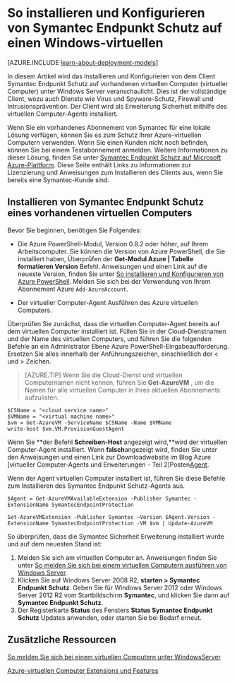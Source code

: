 <properties
    pageTitle="Installieren von Symantec Endpunkt Schutz auf einen virtuellen | Microsoft Azure"
    description="Informationen Sie zum Installieren und konfigurieren die Erweiterung Symantec Endpunkt Schutz Sicherheit auf einen neuen oder vorhandenen Azure-virtuellen mit dem Bereitstellungsmodell klassischen erstellt."
    services="virtual-machines-windows"
    documentationCenter=""
    authors="iainfoulds"
    manager="timlt"
    editor=""
    tags="azure-service-management"/>

<tags
    ms.service="virtual-machines-windows"
    ms.workload="infrastructure-services"
    ms.tgt_pltfrm="vm-multiple"
    ms.devlang="na"
    ms.topic="article"
    ms.date="08/24/2016"
    ms.author="iainfou"/>

# <a name="how-to-install-and-configure-symantec-endpoint-protection-on-a-windows-vm"></a>So installieren und Konfigurieren von Symantec Endpunkt Schutz auf einen Windows-virtuellen

[AZURE.INCLUDE [learn-about-deployment-models](../../includes/learn-about-deployment-models-classic-include.md)]

In diesem Artikel wird das Installieren und Konfigurieren von dem Client Symantec Endpunkt Schutz auf vorhandenen virtuellen Computer (virtueller Computer) unter Windows Server veranschaulicht. Dies ist der vollständige Client, wozu auch Dienste wie Virus und Spyware-Schutz, Firewall und Intrusionsprävention. Der Client wird als Erweiterung Sicherheit mithilfe des virtuellen Computer-Agents installiert.

Wenn Sie ein vorhandenes Abonnement von Symantec für eine lokale Lösung verfügen, können Sie es zum Schutz Ihrer Azure-virtuellen Computern verwenden. Wenn Sie einen Kunden nicht noch befinden, können Sie bei einem Testabonnement anmelden. Weitere Informationen zu dieser Lösung, finden Sie unter [Symantec Endpunkt Schutz auf Microsoft Azure-Plattform][Symantec]. Diese Seite enthält Links zu Informationen zur Lizenzierung und Anweisungen zum Installieren des Clients aus, wenn Sie bereits eine Symantec-Kunde sind.

## <a name="install-symantec-endpoint-protection-on-an-existing-vm"></a>Installieren von Symantec Endpunkt Schutz eines vorhandenen virtuellen Computers

Bevor Sie beginnen, benötigen Sie Folgendes:

- Die Azure PowerShell-Modul, Version 0.8.2 oder höher, auf Ihrem Arbeitscomputer. Sie können die Version von Azure PowerShell, die Sie installiert haben, Überprüfen der **Get-Modul Azure | Tabelle formatieren Version** Befehl. Anweisungen und einen Link auf die neueste Version, finden Sie unter [So installieren und Konfigurieren von Azure PowerShell][PS]. Melden Sie sich bei der Verwendung von Ihrem Abonnement Azure `Add-AzureAccount`.

- Der virtueller Computer-Agent Ausführen des Azure virtuellen Computers.

Überprüfen Sie zunächst, dass die virtuellen Computer-Agent bereits auf dem virtuellen Computer installiert ist. Füllen Sie in der Cloud-Dienstnamen und der Name des virtuellen Computers, und führen Sie die folgenden Befehle an ein Administrator Ebene Azure PowerShell-Eingabeaufforderung. Ersetzen Sie alles innerhalb der Anführungszeichen, einschließlich der < und > Zeichen.

> [AZURE.TIP] Wenn Sie die Cloud-Dienst und virtuellen Computernamen nicht kennen, führen Sie **Get-AzureVM** , um die Namen für alle virtuellen Computer in Ihres aktuellen Abonnements aufzulisten.

    $CSName = "<cloud service name>"
    $VMName = "<virtual machine name>"
    $vm = Get-AzureVM -ServiceName $CSName -Name $VMName
    write-host $vm.VM.ProvisionGuestAgent

Wenn Sie **der Befehl **Schreiben-Host** angezeigt wird,**wird der virtuellen Computer-Agent installiert. Wenn **falsch**angezeigt wird, finden Sie unter den Anweisungen und einen Link zur Downloadwebsite im Blog Azure [virtueller Computer-Agents und Erweiterungen - Teil 2]Posten[Agent].

Wenn der Agent virtuellen Computer installiert ist, führen Sie diese Befehle zum Installieren des Symantec Endpunkt Schutz-Agents aus.

    $Agent = Get-AzureVMAvailableExtension -Publisher Symantec -ExtensionName SymantecEndpointProtection

    Set-AzureVMExtension -Publisher Symantec –Version $Agent.Version -ExtensionName SymantecEndpointProtection -VM $vm | Update-AzureVM

So überprüfen, dass die Symantec Sicherheit Erweiterung installiert wurde und auf dem neuesten Stand ist:

1.  Melden Sie sich am virtuellen Computer an. Anweisungen finden Sie unter [So melden Sie sich bei einem virtuellen Computern ausführen von Windows Server][Logon].
2.  Klicken Sie auf Windows Server 2008 R2, **starten > Symantec Endpunkt Schutz**. Geben Sie für Windows Server 2012 oder Windows Server 2012 R2 vom Startbildschirm **Symantec**, und klicken Sie dann auf **Symantec Endpunkt Schutz**.
3.  Der Registerkarte **Status** des Fensters **Status Symantec Endpunkt Schutz** Updates anwenden, oder starten Sie bei Bedarf erneut.

## <a name="additional-resources"></a>Zusätzliche Ressourcen

[So melden Sie sich bei einem virtuellen Computern unter WindowsServer][Logon]

[Azure-virtuellen Computer Extensions und Features][Ext]


<!--Link references-->
[Symantec]: http://www.symantec.com/connect/blogs/symantec-endpoint-protection-now-microsoft-azure

[Portal]: http://manage.windowsazure.com

[Create]: virtual-machines-windows-classic-tutorial.md

[PS]: ../powershell-install-configure.md

[Agent]: http://go.microsoft.com/fwlink/p/?LinkId=403947

[Logon]: virtual-machines-windows-classic-connect-logon.md

[Ext]: http://go.microsoft.com/fwlink/p/?linkid=390493